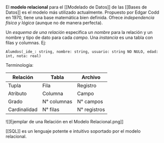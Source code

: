 El **modelo relacional** para el [[Modelado de Datos]] de las [[Bases de Datos]] es el modelo más utilizado actualmente. Propuesto por Edgar Codd en 1970, tiene una base matemática bien definida. Ofrece _independencia física y lógica_ (aunque no de manera perfecta).

Un _esquema de una relación_ especifica un _nombre_ para la relación y un nombre y tipo de dato para cada _campo_. Una _instancia_ es una tabla con filas y columnas. Ej:

```
Alumdos(_ide_: string, nombre: string, usuario: string NO NULO, edad: int, nota: real)
```

Terminología:

| Relación     | Tabla       | Archivo      |
| ------------ | ----------- | ------------ |
| Tupla        | Fila        | Registro     |
| Atributo     | Columna     | Campo        |
| Grado        | N° columnas | N° campos    |
| Cardinalidad | N° filas    | N° registros |

![[Ejemplar de una Relación en el Modelo Relacional.png]]

[[SQL]] es un lenguaje potente e intuitivo soportado por el modelo relacional.
